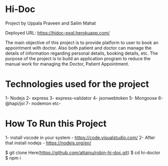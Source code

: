 # Hi-Doc

Project by Uppala Praveen and Salim Mahat

Deployed URL: https://hidoc-psql.herokuapp.com/


The main objective of this project is to provide platform to user to book an appointment with doctor. Also both patient and doctor can manage the details of information regarding personal details, booking details, etc. The purpose of the project is to build an application program to reduce the manual work for managing the Doctor, Patient Appointment.


#  Technologies used for the project 

1- Nodejs
2- express
3- express-validator
4- jsonwebtoken
5- Mongoose
6- @hapi/joi
7- nodemon
   etc-


# How To Run this Project 

1- install vscode in your system - https://code.visualstudio.com/
2- After that install nodejs     - https://nodejs.org/en/

$ git clone Here(https://github.com/attainu/robin-hi-doc.git)
$ cd hi-doctor
$ npm i